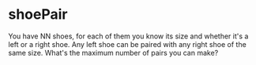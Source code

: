 # shoePair
You have NN shoes, for each of them you know its size and whether it's a left or a right shoe.   Any left shoe can be paired with any right shoe of the same size. What's the maximum number of pairs you can make?
